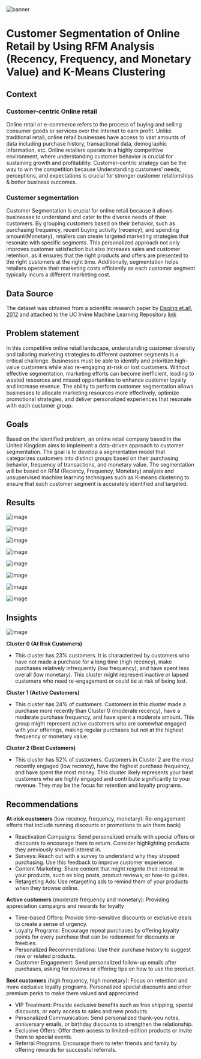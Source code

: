 ![banner](https://github.com/harishmuh/CustomerSegmentation_OnlineRetail_RFM_KMeans/blob/main/customer%20segmentation.PNG?raw=true)

# Customer Segmentation of Online Retail by Using RFM Analysis (Recency, Frequency, and Monetary Value) and K-Means Clustering
## Context
### Customer-centric Online retail
Online retail or e-commerce refers to the process of buying and selling consumer goods or services over the Internet to earn profit. Unlike traditional retail, online retail businesses have access to vast amounts of data including 
purchase history, transactional data, demographic information, etc. Online retailers operate in a highly competitive environment, where understanding customer behavior is crucial for sustaining growth and profitability.
Customer-centric strategy can be the way to win the competition because Understanding customers’ needs, perceptions,  and expectations is crucial for stronger customer relationships & better business outcomes. 

### Customer segmentation
Customer Segmentation is crucial for online retail because it allows businesses to understand and cater to the diverse needs of their customers. By grouping customers based on their behavior, such as purchasing frequency, recent buying activity (recency), and spending amount(Monetary), retailers can create targeted marketing strategies that resonate with specific segments. This personalized approach not only improves customer satisfaction but also increases sales and customer retention, as it ensures that the right products and offers are presented to the right customers at the right time. Additionally, segmentation helps retailers operate their marketing costs efficiently as each customer segment typically incurs a different marketing cost.

## Data Source
The dataset was obtained from a scientific research paper by [Daqing et.all, 2012](https://link.springer.com/article/10.1057/dbm.2012.17) and attached to the UC Irvine Machine Learning Repository [link](https://archive.ics.uci.edu/dataset/352/online+retail)

## Problem statement
In this competitive online retail landscape, understanding customer diversity and tailoring marketing strategies to different customer segments is a critical challenge. Businesses must be able to identify and prioritize high-value customers while also re-engaging at-risk or lost customers. Without effective segmentation, marketing efforts can become inefficient, leading to wasted resources and missed opportunities to enhance customer loyalty and increase revenue. The ability to perform customer segmentation allows businesses to allocate marketing resources more effectively, optimize promotional strategies, and deliver personalized experiences that resonate with each customer group.

## Goals
Based on the identified problem, an online retail company based in the United Kingdom aims to implement a data-driven approach to customer segmentation. The goal is to develop a segmentation model that categorizes customers into distinct groups based on their purchasing behavior, frequency of transactions, and monetary value. The segmentation will be based on RFM (Recency, Frequency, Monetary) analysis and unsupervised machine learning techniques such as K-means clustering to ensure that each customer segment is accurately identified and targeted.

## Results

![image](https://github.com/harishmuh/CustomerSegmentation_OnlineRetail_RFM_KMeans/blob/main/total%20product%20sold.PNG?raw=true)

![image](https://github.com/harishmuh/CustomerSegmentation_OnlineRetail_RFM_KMeans/blob/main/total%20revenue%20overtime.PNG?raw=true)

![image](https://github.com/harishmuh/CustomerSegmentation_OnlineRetail_RFM_KMeans/blob/main/RFM%20quantiles.PNG?raw=true)

![image](https://github.com/harishmuh/CustomerSegmentation_OnlineRetail_RFM_KMeans/blob/main/RFM%20customer%20segmentation.PNG?raw=true)

![image](https://github.com/harishmuh/CustomerSegmentation_OnlineRetail_RFM_KMeans/blob/main/elbow%20method%20silhoutte%20score.PNG?raw=true)

![image](https://github.com/harishmuh/CustomerSegmentation_OnlineRetail_RFM_KMeans/blob/main/optimal%20cluster%20davies%20bouldin.PNG?raw=true)

![image](https://github.com/harishmuh/CustomerSegmentation_OnlineRetail_RFM_KMeans/blob/main/tsne%20visualization%20snake%20plot.PNG?raw=true)


![image](https://github.com/harishmuh/CustomerSegmentation_OnlineRetail_RFM_KMeans/blob/main/cluster%20evaluation.PNG?raw=true)

## Insights

![image](https://github.com/harishmuh/CustomerSegmentation_OnlineRetail_RFM_KMeans/blob/main/insights%20kmeans.PNG?raw=true)

**Cluster 0 (At Risk Customers)**

* This cluster has 23% customers. It is characterized by customers who have not made a purchase for a long time (high recency), make purchases relatively infrequently (low frequency), and have spent less overall (low monetary). This cluster might represent inactive or lapsed customers who need re-engagement or could be at risk of being lost.

**Cluster 1 (Active Customers)**

* This cluster has 24% of customers. Customers in this cluster made a purchase more recently than Cluster 0 (moderate recency), have a moderate purchase frequency, and have spent a moderate amount. This group might represent active customers who are somewhat engaged with your offerings, making regular purchases but not at the highest frequency or monetary value.

**Cluster 2 (Best Customers)**

* This cluster has 52% of customers. Customers in Cluster 2 are the most recently engaged (low recency), have the highest purchase frequency, and have spent the most money. This cluster likely represents your best customers who are highly engaged and contribute significantly to your revenue. They may be the focus for retention and loyalty programs.

## Recommendations
**At-risk customers** (low recency, frequency, monetary): Re-engagement efforts that include running discounts or promotions to win them back)
* Reactivation Campaigns: Send personalized emails with special offers or discounts to encourage them to return. Consider highlighting products they previously showed interest in.
* Surveys: Reach out with a survey to understand why they stopped purchasing. Use this feedback to improve customer experience.
* Content Marketing: Share content that might reignite their interest in your products, such as blog posts, product reviews, or how-to guides.
* Retargeting Ads: Use retargeting ads to remind them of your products when they browse online.

**Active customers** (moderate frequency and monetary): Providing appreciation campaigns and rewards for loyalty
* Time-based Offers: Provide time-sensitive discounts or exclusive deals to create a sense of urgency.
* Loyalty Programs: Encourage repeat purchases by offering loyalty points for every purchase that can be redeemed for discounts or freebies.
* Personalized Recommendations: Use their purchase history to suggest new or related products.
* Customer Engagement: Send personalized follow-up emails after purchases, asking for reviews or offering tips on how to use the product.

**Best customers** (high frequency, high monetary): Focus on retention and more exclusive loyalty programs. Personalized special discounts and other premium perks to make them valued and appreciated
* VIP Treatment: Provide exclusive benefits such as free shipping, special discounts, or early access to sales and new products.
* Personalized Communication: Send personalized thank-you notes, anniversary emails, or birthday discounts to strengthen the relationship.
* Exclusive Offers: Offer them access to limited-edition products or invite them to special events.
* Referral Programs: Encourage them to refer friends and family by offering rewards for successful referrals.
